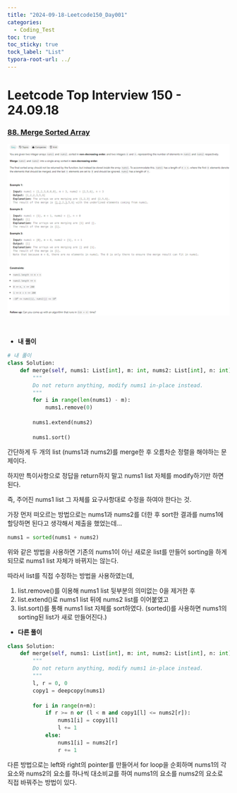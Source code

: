 ```yaml
---
title: "2024-09-18-Leetcode150_Day001"
categories:
  - Coding_Test
toc: true
toc_sticky: true
tock_label: "List"
typora-root-url: ../
---
```




# Leetcode Top Interview 150 - 24.09.18

### [88. Merge Sorted Array](https://leetcode.com/problems/merge-sorted-array/)

![image-20240923203745650](/../assets/images/2024-09-19-leetcodDay1/image-20240923203745650.png)

<br>

- **내 풀이**

```python
# 내 풀이
class Solution:
    def merge(self, nums1: List[int], m: int, nums2: List[int], n: int) -> None:
        """
        Do not return anything, modify nums1 in-place instead.
        """
        for i in range(len(nums1) - m):
            nums1.remove(0)

        nums1.extend(nums2)

        nums1.sort()
```



간단하게 두 개의 list (nums1과 nums2)를 merge한 후 오름차순 정렬을 해야하는 문제이다. 

하지만 특이사항으로 정답을 return하지 말고 nums1 list 자체를 modify하기만 하면 된다.

즉, 주어진 nums1 list 그 자체를 요구사항대로 수정을 하여야 한다는 것.



가장 먼저 떠오르는 방법으로는 nums1과 nums2를 더한 후 sort한 결과를 nums1에 할당하면 된다고 생각해서 제출을 했었는데...

```python
nums1 = sorted(nums1 + nums2)
```

위와 같은 방법을 사용하면 기존의 nums1이 아닌 새로운 list를 만들어 sorting을 하게 되므로 nums1 list 자체가 바뀌지는 않는다.

따라서 list를 직접 수정하는 방법을 사용하였는데, 

1. list.remove()를 이용해 nums1 list 뒷부분의 의미없는 0을 제거한 후
2. list.extend()로 nums1 list 뒤에 nums2 list를 이어붙였고
3. list.sort()를 통해 nums1 list 자체를 sort하였다.
   (sorted()를 사용하면 nums1의 sorting된 list가 새로 만들어진다.) 



- **다른 풀이**

```python
class Solution:
    def merge(self, nums1: List[int], m: int, nums2: List[int], n: int) -> None:
        """
        Do not return anything, modify nums1 in-place instead.
        """
        l, r = 0, 0
        copy1 = deepcopy(nums1)

        for i in range(n+m):
            if r >= n or (l < m and copy1[l] <= nums2[r]):
                nums1[i] = copy1[l]
                l += 1
            else:
                nums1[i] = nums2[r]
                r += 1
```

다른 방법으로는 left와 right의 pointer를 만들어서 for loop을 순회하며 nums1의 각 요소와 nums2의 요소를 하나씩 대소비교를 하여 nums1의 요소를 nums2의 요소로 직접 바꿔주는 방법이 있다.

